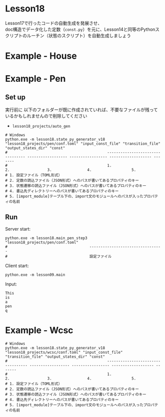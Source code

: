 # Lesson18

Lesson17で行ったコードの自動生成を発展させ、  
doc構造でデータ化した定数（`const.py`）を元に、Lesson14と同等のPythonスクリプトのルーチン（状態のスクリプト）を自動生成しましょう  

# Example - House

# Example - Pen

## Set up

実行前に 以下のフォルダーが既に作成されていれば、不要なファイルが残っているかもしれませんので削除してください

- `lesson18_projects/auto_gen`

```shell
# Windows
python.exe -m lesson18.state_py_generator_v18 "lesson18_projects/pen/conf.toml" "input_const_file" "transition_file" "output_states_dir" "const"
#                                             --------------------------------- ------------------ ----------------- ------------------- -------
#                                             1.                                2.                 3.                4.                  5.
# 1. 設定ファイル（TOML形式）
# 2. 定数の読込ファイル（JSON形式）へのパスが書いてあるプロパティのキー
# 3. 状態遷移の読込ファイル（JSON形式）へのパスが書いてあるプロパティのキー
# 4. 書込先ディレクトリーへのパスが書いてあるプロパティのキー
# 5. [import_module]テーブル下の、import文のモジュールへのパスが入ったプロパティの名前
```

## Run

Server start:  

```shell
python.exe -m lesson18.main_pen_step3 "lesson18_projects/pen/conf.toml"
#                                     ---------------------------------
#                                     設定ファイル
```

Client start:  

```shell
python.exe -m lesson09.main
```

Input:  

```shell
This
is
a
pen
q
```

# Example - Wcsc

```shell
# Windows
python.exe -m lesson18.state_py_generator_v18 "lesson18_projects/wcsc/conf.toml" "input_const_file" "transition_file" "output_states_dir" "const"
#                                             ---------------------------------- ------------------ ----------------- ------------------- -------
#                                             1.                                 2.                 3.                4.                  5.
# 1. 設定ファイル（TOML形式）
# 2. 定数の読込ファイル（JSON形式）へのパスが書いてあるプロパティのキー
# 3. 状態遷移の読込ファイル（JSON形式）へのパスが書いてあるプロパティのキー
# 4. 書込先ディレクトリーへのパスが書いてあるプロパティのキー
# 5. [import_module]テーブル下の、import文のモジュールへのパスが入ったプロパティの名前
```

